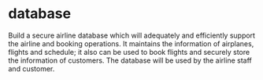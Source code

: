 # database
Build a secure airline database which will adequately and efficiently support the airline and booking operations. It maintains the information of airplanes, flights and schedule; it also can be used to book flights and securely store the information of customers. The database will be used by the airline staff and customer.  
